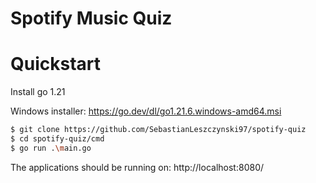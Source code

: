 # Spotify Music Quiz

# Quickstart

Install go 1.21

Windows installer: 
https://go.dev/dl/go1.21.6.windows-amd64.msi


```sh
$ git clone https://github.com/SebastianLeszczynski97/spotify-quiz
$ cd spotify-quiz/cmd
$ go run .\main.go
```
The applications should be running on:
http://localhost:8080/

